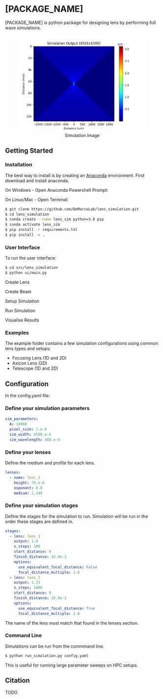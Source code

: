 # [PACKAGE_NAME]
 [PACKAGE_NAME] is python package for designing lens by performing full wave simulations.  

<figure>
  <img
  src="doc/img/sim.png"
  alt="Simulation Image">
  <figcaption style="text-align:center">Simulation Image</figcaption>
</figure>

## Getting Started


### Installation

The best way to install is by creating an [Anaconda](https://docs.conda.io/projects/conda/en/latest/user-guide/getting-started.html) environment. First download and install anaconda. 

On Windows - Open Anaconda Powershell Prompt:

On Linux/Mac - Open Terminal:

``` bash
$ git clone https://github.com/DeMarcoLab/lens_simulation.git
$ cd lens_simulation
$ conda create --name lens_sim python=3.8 pip
$ conda activate lens_sim
$ pip install -r requirements.txt
$ pip install -e .

```

### User Interface

To run the user interface:
```bash
$ cd src/lens_simulation
$ python ui/main.py
```


Create Lens

Create Beam

Setup Simulation

Run Simulation

Visualise Results


### Examples
The example folder contains a few simulation configurations using common lens types and setups:
 - Focusing Lens (1D and 2D)
 - Axicon Lens (2D)
 - Telescope (1D and 2D)



## Configuration


In the config.yaml file:

### Define your simulation parameters

```yaml
sim_parameters:
  A: 10000
  pixel_size: 1.e-6 
  sim_width: 4500.e-6
  sim_wavelength: 488.e-9

```
### Define your lenses
Define the medium and profile for each lens.
```yaml
lenses:
  - name: lens_1
    height: 70.e-6
    exponent: 0.0
    medium: 2.348
```
### Define your simulation stages
Define the stages for the simulation to run. Simulation will be run in the order these stages are defined in.

```yaml
stages:
  - lens: lens_1
    output: 1.0 
    n_steps: 100 
    start_distance: 0
    finish_distance: 10.0e-3 
    options: 
      use_equivalent_focal_distance: False
      focal_distance_multiple: 2.0
  - lens: lens_2
    output: 1.33 
    n_steps: 1000 
    start_distance: 0
    finish_distance: 10.0e-3 
    options: 
      use_equivalent_focal_distance: True
      focal_distance_multiple: 2.0 
```
The name of the lens must match that found in the lenses section.



### Command Line

Simulations can be run from the commmand line.
```bash
$ python run_simulation.py config.yaml
```
This is useful for running large parameter sweeps on HPC setups.



## Citation 
TODO